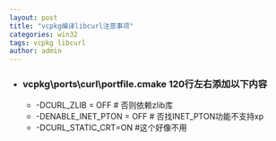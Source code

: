 ```yaml
---
layout: post
title: "vcpkg编译libcurl注意事项"
categories: win32
tags: vcpkg libcurl
author: admin
---
```



- ### vcpkg\ports\curl\portfile.cmake 120行左右添加以下内容
 	- -DCURL_ZLIB = OFF				# 否则依赖zlib库
 	- -DENABLE_INET_PTON = OFF		# 否找INET_PTON功能不支持xp
 	- -DCURL_STATIC_CRT=ON		#这个好像不用



